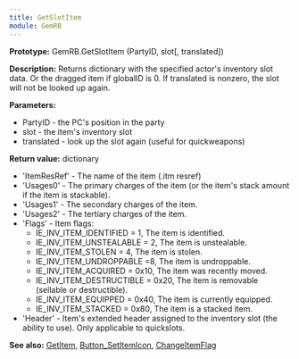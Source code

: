 ```yaml
---
title: GetSlotItem
module: GemRB
---
```


**Prototype:** GemRB.GetSlotItem (PartyID, slot[, translated])

**Description:** Returns dictionary with the specified actor's inventory 
slot data. Or the dragged item if globalID is 0. If translated is nonzero, 
the slot will not be looked up again.

**Parameters:**
  * PartyID   - the PC's position in the party
  * slot      - the item's inventory slot
  * translated - look up the slot again (useful for quickweapons)

**Return value:** dictionary
  * 'ItemResRef' - The name of the item (.itm resref)
  * 'Usages0' - The primary charges of the item (or the item's stack amount if the item is stackable).
  * 'Usages1' - The secondary charges of the item.
  * 'Usages2' - The tertiary charges of the item.
  * 'Flags'   - Item flags:
    * IE_INV_ITEM_IDENTIFIED = 1,   The item is identified.
    * IE_INV_ITEM_UNSTEALABLE = 2,  The item is unstealable.
    * IE_INV_ITEM_STOLEN = 4,       The item is stolen.
    * IE_INV_ITEM_UNDROPPABLE =8,   The item is undroppable.
    * IE_INV_ITEM_ACQUIRED = 0x10,  The item was recently moved.
    * IE_INV_ITEM_DESTRUCTIBLE = 0x20,  The item is removable (sellable or destructible).
    * IE_INV_ITEM_EQUIPPED = 0x40,  The item is currently equipped.
    * IE_INV_ITEM_STACKED = 0x80,   The item is a stacked item.
  * 'Header'  - Item's extended header assigned to the inventory slot (the
  ability to use). Only applicable to quickslots.

**See also:** [GetItem](GetItem.md), [Button_SetItemIcon](Button_SetItemIcon.md), [ChangeItemFlag](ChangeItemFlag.md)
